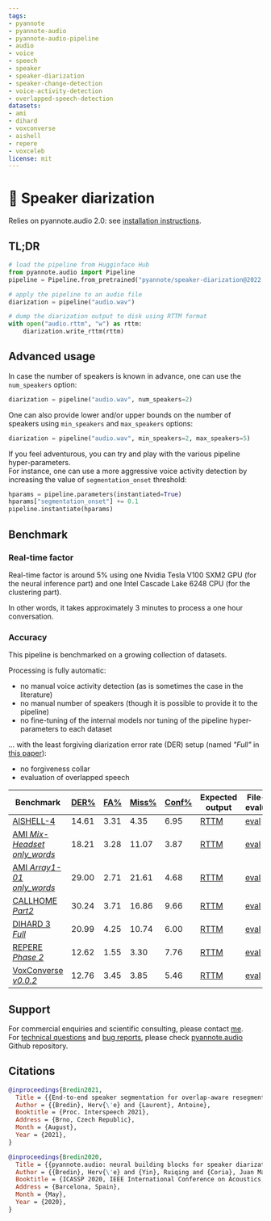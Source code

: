 ```yaml
---
tags: 
- pyannote
- pyannote-audio
- pyannote-audio-pipeline
- audio
- voice
- speech
- speaker
- speaker-diarization
- speaker-change-detection
- voice-activity-detection
- overlapped-speech-detection
datasets:
- ami
- dihard
- voxconverse
- aishell
- repere
- voxceleb
license: mit
---
```


# 🎹 Speaker diarization

Relies on pyannote.audio 2.0: see [installation instructions](https://github.com/pyannote/pyannote-audio/tree/develop#installation).


## TL;DR

```python
# load the pipeline from Hugginface Hub
from pyannote.audio import Pipeline
pipeline = Pipeline.from_pretrained("pyannote/speaker-diarization@2022.07")

# apply the pipeline to an audio file
diarization = pipeline("audio.wav")

# dump the diarization output to disk using RTTM format
with open("audio.rttm", "w") as rttm:
    diarization.write_rttm(rttm)
```

## Advanced usage

In case the number of speakers is known in advance, one can use the `num_speakers` option:

```python
diarization = pipeline("audio.wav", num_speakers=2)
```

One can also provide lower and/or upper bounds on the number of speakers using `min_speakers` and `max_speakers` options:

```python
diarization = pipeline("audio.wav", min_speakers=2, max_speakers=5)
```

If you feel adventurous, you can try and play with the various pipeline hyper-parameters.  
For instance, one can use a more aggressive voice activity detection by increasing the value of `segmentation_onset` threshold:

```python
hparams = pipeline.parameters(instantiated=True)
hparams["segmentation_onset"] += 0.1
pipeline.instantiate(hparams)
```

## Benchmark 

### Real-time factor

Real-time factor is around 5% using one Nvidia Tesla V100 SXM2 GPU (for the neural inference part) and one Intel Cascade Lake 6248 CPU (for the clustering part).

In other words, it takes approximately 3 minutes to process a one hour conversation.

### Accuracy

This pipeline is benchmarked on a growing collection of datasets.  

Processing is fully automatic:

* no manual voice activity detection (as is sometimes the case in the literature)
* no manual number of speakers (though it is possible to provide it to the pipeline)
* no fine-tuning of the internal models nor tuning of the pipeline hyper-parameters to each dataset

... with the least forgiving diarization error rate (DER) setup (named *"Full"* in [this paper](https://doi.org/10.1016/j.csl.2021.101254)):

* no forgiveness collar
* evaluation of overlapped speech


| Benchmark                                                                                                                          | [DER%](. "Diarization error rate") | [FA%](. "False alarm rate") | [Miss%](. "Missed detection rate") | [Conf%](. "Speaker confusion rate") | Expected output                                                                            | File-level evaluation                                                                      |
| ---------------------------------------------------------------------------------------------------------------------------------- | ---------------------------------- | --------------------------- | ---------------------------------- | ----------------------------------- | ------------------------------------------------------------------------------------------ | ------------------------------------------------------------------------------------------ |
| [AISHELL-4](http://www.openslr.org/111/)                                                                                           | 14.61                              | 3.31                        | 4.35                               | 6.95                                | [RTTM](reproducible_research/AISHELL.SpeakerDiarization.Full.test.rttm)                    | [eval](reproducible_research/AISHELL.SpeakerDiarization.Full.test.eval)                    |
| [AMI *Mix-Headset*](https://groups.inf.ed.ac.uk/ami/corpus/) [*only_words*](https://github.com/BUTSpeechFIT/AMI-diarization-setup) | 18.21                              | 3.28                        | 11.07                              | 3.87                                | [RTTM](reproducible_research/2022.07/AMI.SpeakerDiarization.only_words.test.rttm)          | [eval](reproducible_research/2022.07/AMI.SpeakerDiarization.only_words.test.eval)          |
| [AMI *Array1-01*](https://groups.inf.ed.ac.uk/ami/corpus/) [*only_words*](https://github.com/BUTSpeechFIT/AMI-diarization-setup)   | 29.00                              | 2.71                        | 21.61                              | 4.68                                | [RTTM](reproducible_research/2022.07/AMI-SDM.SpeakerDiarization.only_words.test.rttm)      | [eval](reproducible_research/2022.07/AMI-SDM.SpeakerDiarization.only_words.test.eval)      |
| [CALLHOME](https://catalog.ldc.upenn.edu/LDC2001S97) [*Part2*](https://github.com/BUTSpeechFIT/CALLHOME_sublists/issues/1)         | 30.24                              | 3.71                        | 16.86                              | 9.66                                | [RTTM](reproducible_research/2022.07/CALLHOME.SpeakerDiarization.CALLHOME.test.rttm)       | [eval](reproducible_research/2022.07/CALLHOME.SpeakerDiarization.CALLHOME.test.eval)       |
| [DIHARD 3 *Full*](https://arxiv.org/abs/2012.01477)                                                                                | 20.99                              | 4.25                        | 10.74                              | 6.00                                | [RTTM](reproducible_research/2022.07/DIHARD.SpeakerDiarization.Full.test.rttm)             | [eval](reproducible_research/2022.07/DIHARD.SpeakerDiarization.Full.test.eval)             |
| [REPERE *Phase 2*](https://islrn.org/resources/360-758-359-485-0/)                                                                 | 12.62                              | 1.55                        | 3.30                               | 7.76                                | [RTTM](reproducible_research/2022.07/REPERE.SpeakerDiarization.Full.test.rttm)             | [eval](reproducible_research/2022.07/REPERE.SpeakerDiarization.Full.test.eval)             |
| [VoxConverse *v0.0.2*](https://github.com/joonson/voxconverse)                                                                     | 12.76                              | 3.45                        | 3.85                               | 5.46                                | [RTTM](reproducible_research/2022.07/VoxConverse.SpeakerDiarization.VoxConverse.test.rttm) | [eval](reproducible_research/2022.07/VoxConverse.SpeakerDiarization.VoxConverse.test.eval) |


## Support

For commercial enquiries and scientific consulting, please contact [me](mailto:herve@niderb.fr).  
For [technical questions](https://github.com/pyannote/pyannote-audio/discussions) and [bug reports](https://github.com/pyannote/pyannote-audio/issues), please check [pyannote.audio](https://github.com/pyannote/pyannote-audio) Github repository.


## Citations

```bibtex
@inproceedings{Bredin2021,
  Title = {{End-to-end speaker segmentation for overlap-aware resegmentation}},
  Author = {{Bredin}, Herv{\'e} and {Laurent}, Antoine},
  Booktitle = {Proc. Interspeech 2021},
  Address = {Brno, Czech Republic},
  Month = {August},
  Year = {2021},
}
```

```bibtex
@inproceedings{Bredin2020,
  Title = {{pyannote.audio: neural building blocks for speaker diarization}},
  Author = {{Bredin}, Herv{\'e} and {Yin}, Ruiqing and {Coria}, Juan Manuel and {Gelly}, Gregory and {Korshunov}, Pavel and {Lavechin}, Marvin and {Fustes}, Diego and {Titeux}, Hadrien and {Bouaziz}, Wassim and {Gill}, Marie-Philippe},
  Booktitle = {ICASSP 2020, IEEE International Conference on Acoustics, Speech, and Signal Processing},
  Address = {Barcelona, Spain},
  Month = {May},
  Year = {2020},
}
```
